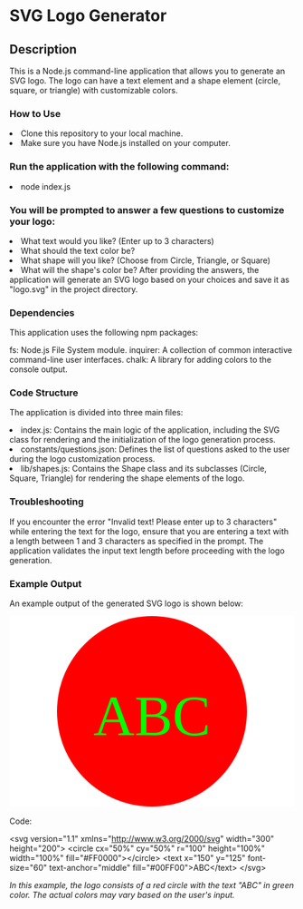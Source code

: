 # SVG Logo Generator

## Description

This is a Node.js command-line application that allows you to generate an SVG logo. The logo can have a text element and a shape element (circle, square, or triangle) with customizable colors.

### How to Use

<li>Clone this repository to your local machine.

<li>Make sure you have Node.js installed on your computer.

### Run the application with the following command:

<li> node index.js

### You will be prompted to answer a few questions to customize your logo:

<li>What text would you like? (Enter up to 3 characters)
<li>What should the text color be?
<li>What shape will you like? (Choose from Circle, Triangle, or Square)
<li>What will the shape's color be?
After providing the answers, the application will generate an SVG logo based on your choices and save it as "logo.svg" in the project directory.

### Dependencies

This application uses the following npm packages:

fs: Node.js File System module.
inquirer: A collection of common interactive command-line user interfaces.
chalk: A library for adding colors to the console output.

### Code Structure

The application is divided into three main files:

<li>index.js: Contains the main logic of the application, including the SVG class for rendering and the initialization of the logo generation process.
<li>constants/questions.json: Defines the list of questions asked to the user during the logo customization process.
<li>lib/shapes.js: Contains the Shape class and its subclasses (Circle, Square, Triangle) for rendering the shape elements of the logo.

### Troubleshooting

If you encounter the error "Invalid text! Please enter up to 3 characters" while entering the text for the logo, ensure that you are entering a text with a length between 1 and 3 characters as specified in the prompt. The application validates the input text length before proceeding with the logo generation.

### Example Output

An example output of the generated SVG logo is shown below:

![Example svg](examples/Example.svg)

Code:

&lt;svg version="1.1" xmlns="http://www.w3.org/2000/svg" width="300" height="200"&gt;
&lt;circle cx="50%" cy="50%" r="100" height="100%" width="100%" fill="#FF0000"&gt;&lt;/circle&gt;
&lt;text x="150" y="125" font-size="60" text-anchor="middle" fill="#00FF00"&gt;ABC&lt;/text&gt;
&lt;/svg&gt;

_In this example, the logo consists of a red circle with the text "ABC" in green color. The actual colors may vary based on the user's input._
